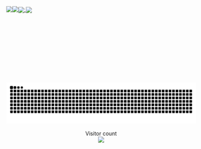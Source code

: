 <!-- my stats -->
<a href="#">
  <img height=200 align="center" src="https://my-stats-43gk.vercel.app/api?username=jakefrommars64&show_icons=true&theme=cobalt&hide=contribs,issues&show=discussions_answered&rank_icon=github&include_all_commits=true&card_width=150" />
</a>
<!-- top langs -->
<a href="#">
  <img height=200 align="center" src="https://my-stats-43gk.vercel.app/api/top-langs/?username=jakefrommars64&hide=html,scss,css&langs_count=8&layout=compact&theme=cobalt&card_width=150" />
</a>
<!-- streak stats -->
<img align="left" height=202 src="https://github-readme-streak-stats-git-main-davids-projects-ad77adcc.vercel.app/?user=blocage&theme=radical"/>
<!-- trophies -->
<img align="left" height=97 src="https://github-profile-trophy.vercel.app/?username=jakefrommars64&theme=cobalt&no-frame=true&title=Stars,Followers,Commits&column=-1"/>

<!-- snake -->
<a href=#><img src="github-user-contribution.svg"></a>

<!-- visitor count -->
<p align="center">
  Visitor count<br>
  <img src="https://profile-counter.glitch.me/_jakefrommars64/count.svg" />
</p>

<!-- `github-user-contribution.svg` generated courtesy of [snk](https://platane.me/snk/) -->